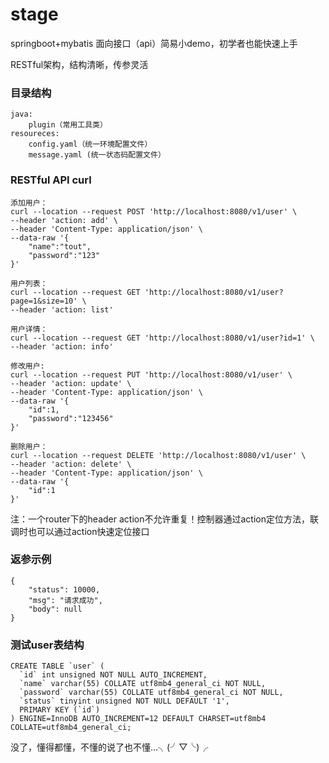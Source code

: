 # stage
springboot+mybatis 面向接口（api）简易小demo，初学者也能快速上手

RESTful架构，结构清晰，传参灵活

### 目录结构
```
java:
    plugin（常用工具类）
resoureces:
    config.yaml（统一环境配置文件）
    message.yaml (统一状态码配置文件）
```
### RESTful API curl
```
添加用户：
curl --location --request POST 'http://localhost:8080/v1/user' \
--header 'action: add' \
--header 'Content-Type: application/json' \
--data-raw '{
    "name":"tout",
    "password":"123"
}'

用户列表：
curl --location --request GET 'http://localhost:8080/v1/user?page=1&size=10' \
--header 'action: list'

用户详情：
curl --location --request GET 'http://localhost:8080/v1/user?id=1' \
--header 'action: info'

修改用户:
curl --location --request PUT 'http://localhost:8080/v1/user' \
--header 'action: update' \
--header 'Content-Type: application/json' \
--data-raw '{
    "id":1,
    "password":"123456"
}'

删除用户：
curl --location --request DELETE 'http://localhost:8080/v1/user' \
--header 'action: delete' \
--header 'Content-Type: application/json' \
--data-raw '{
    "id":1
}'
```
注：一个router下的header action不允许重复！控制器通过action定位方法，联调时也可以通过action快速定位接口

### 返参示例
```
{
    "status": 10000,
    "msg": "请求成功",
    "body": null
}
```

### 测试user表结构
```
CREATE TABLE `user` (
  `id` int unsigned NOT NULL AUTO_INCREMENT,
  `name` varchar(55) COLLATE utf8mb4_general_ci NOT NULL,
  `password` varchar(55) COLLATE utf8mb4_general_ci NOT NULL,
  `status` tinyint unsigned NOT NULL DEFAULT '1',
  PRIMARY KEY (`id`)
) ENGINE=InnoDB AUTO_INCREMENT=12 DEFAULT CHARSET=utf8mb4 COLLATE=utf8mb4_general_ci;
```

没了，懂得都懂，不懂的说了也不懂...╮(╯▽╰)╭